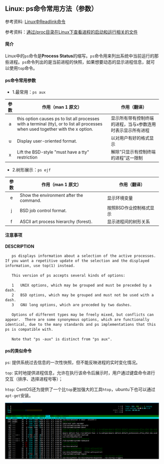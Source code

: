 ## Linux: ps命令常用方法（参数）

参考资料: [Linux中Readlink命令](https://www.cnblogs.com/liqinggai/articles/9577427.html)

参考资料：[通过/proc目录在Linux下查看进程的启动和运行相关的文件](https://blog.csdn.net/csCrazybing/article/details/79792662)

#### 简介

Linux中的`ps`命令是**Process Status**的缩写。`ps`命令用来列出系统中当前运行的那些进程。`ps`命令列出的是当前进程的快照，如果想要动态的显示进程信息，就可以使用`top`命令。

#### ps命令常用参数

* 1.最常用：`ps aux`

| 参数 | 作用（man 1 原文） | 作用（翻译） |
| :---: | --- | --- |
| a | this option causes ps to list all processes with a terminal (tty), or to list all processes when used together with the x option. | 显示所有带有控制终端的进程，当与`x`参数连用时表示显示所有进程 |
| u | Display user-oriented format. | 以对用户有好的格式显示 |
| x | Lift the BSD-style "must have a tty" restriction | 解除“只显示有控制终端的进程”这一限制 |

* 2.树形展示：`ps ejf`

| 参数 |作用（man 1 原文） | 作用（翻译） |
| :---: | --- | -- |
| e | Show the environment after the command. | 显示环境变量 |
| j | BSD job control format. | 按照BSD作业控制格式显示 |
| f | ASCII art process hierarchy (forest). | 显示进程间的树形关系 |

#### 注意事项

**DESCRIPTION**

       ps displays information about a selection of the active processes.  If you want a repetitive update of the selection and the displayed information, use top(1) instead.

       This version of ps accepts several kinds of options:

       1   UNIX options, which may be grouped and must be preceded by a dash.
       2   BSD options, which may be grouped and must not be used with a dash.
       3   GNU long options, which are preceded by two dashes.

       Options of different types may be freely mixed, but conflicts can appear.  There are some synonymous options, which are functionally identical, due to the many standards and ps implementations that this ps is compatible with.

       Note that "ps -aux" is distinct from "ps aux". 

#### ps的类似命令

`ps`: 提供系统过去信息的一次性快照，但不能反映进程的实时变化情况。

`top`: 实时地提供进程信息，允许在执行该命令后展示时，用户通过键盘命令进行交互（排序、选择进程号等）；

`htop`: CentOS还为提供了一个比`top`更加强大的工具`htop`，ubuntu下也可以通过`apt-get`安装。

![](/assets/lin049_01.PNG)




